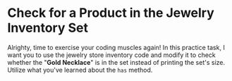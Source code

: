 # Check for a Product in the Jewelry Inventory Set

Alrighty, time to exercise your coding muscles again! In this practice task, I want you to use the jewelry store inventory code and modify it to check whether the "**Gold Necklace**" is in the set instead of printing the set's size. Utilize what you've learned about the `has` method.